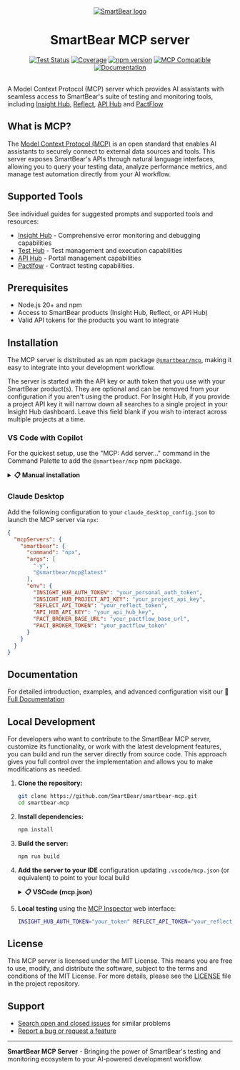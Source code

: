 <div align="center">
  <a href="https://www.smartbear.com">
    <picture>
      <source media="(prefers-color-scheme: dark)" srcset="https://assets.smartbear.com/m/79b99a7ff9c81a9a/original/SmartBear-Logo_Dark-Mode.svg">
      <img alt="SmartBear logo" src="https://assets.smartbear.com/m/105001cc5db1e0bf/original/SmartBear-Logo_Light-Mode.svg">
    </picture>
  </a>
  <h1>SmartBear MCP server</h1>

  <!-- Badges -->
  <div>
    <a href="https://github.com/SmartBear/smartbear-mcp/actions/workflows/test.yml"><img src="https://github.com/SmartBear/smartbear-mcp/workflows/Test%20Suite/badge.svg" alt="Test Status"></a>
    <a href="https://smartbear.github.io/smartbear-mcp/"><img src="https://img.shields.io/badge/coverage-dynamic-brightgreen" alt="Coverage"></a>
    <a href="https://www.npmjs.com/package/@smartbear/mcp"><img src="https://img.shields.io/npm/v/@smartbear/mcp" alt="npm version"></a>
    <a href="https://modelcontextprotocol.io"><img src="https://img.shields.io/badge/MCP-Compatible-blue" alt="MCP Compatible"></a>
    <a href="https://developer.smartbear.com/smartbear-mcp"><img src="https://img.shields.io/badge/documentation-latest-blue.svg" alt="Documentation"></a>
  </div>
</div>
<br />

A Model Context Protocol (MCP) server which provides AI assistants with seamless access to SmartBear's suite of testing and monitoring tools, including [Insight Hub](https://www.smartbear.com/insight-hub), [Reflect](https://reflect.run), [API Hub](https://www.smartbear.com/api-hub) and [PactFlow](https://pactflow.io/)

## What is MCP?

The [Model Context Protocol (MCP)](https://modelcontextprotocol.io/introduction) is an open standard that enables AI assistants to securely connect to external data sources and tools. This server exposes SmartBear's APIs through natural language interfaces, allowing you to query your testing data, analyze performance metrics, and manage test automation directly from your AI workflow.

## Supported Tools

See individual guides for suggested prompts and supported tools and resources:

- [Insight Hub](https://developer.smartbear.com/smartbear-mcp/docs/insight-hub-integration) - Comprehensive error monitoring and debugging capabilities
- [Test Hub](https://developer.smartbear.com/smartbear-mcp/docs/test-hub-integration) - Test management and execution capabilities
- [API Hub](https://developer.smartbear.com/smartbear-mcp/docs/api-hub-integration) - Portal management capabilities
- [Pactlfow](https://developer.smartbear.com/pactflow/default/getting-started) - Contract testing capabilities.


## Prerequisites

- Node.js 20+ and npm
- Access to SmartBear products (Insight Hub, Reflect, or API Hub)
- Valid API tokens for the products you want to integrate

## Installation

The MCP server is distributed as an npm package [`@smartbear/mcp`](https://www.npmjs.com/package/@smartbear/mcp), making it easy to integrate into your development workflow.

The server is started with the API key or auth token that you use with your SmartBear product(s). They are optional and can be removed from your configuration if you aren't using the product. For Insight Hub, if you provide a project API key it will narrow down all searches to a single project in your Insight Hub dashboard. Leave this field blank if you wish to interact across multiple projects at a time.

### VS Code with Copilot

For the quickest setup, use the "MCP: Add server…" command in the Command Palette to add the `@smartbear/mcp` npm package.

<details>
<summary><strong>📋 Manual installation</strong></summary>

Alternatively, you can use `npx` (or globally install) the `@smartbear/mcp` package to run the server and add the following to your `.vscode/mcp.json` file:

```json
{
  "servers": {
    "smartbear": {
      "type": "stdio",
      "command": "npx",
      "args": [
        "-y",
        "@smartbear/mcp@latest"
      ],
      "env": {
        "INSIGHT_HUB_AUTH_TOKEN": "${input:insight_hub_auth_token}",
        "INSIGHT_HUB_PROJECT_API_KEY": "${input:insight_hub_project_api_key}",
        "REFLECT_API_TOKEN": "${input:reflect_api_token}",
        "API_HUB_API_KEY": "${input:api_hub_api_key}",
        "PACT_BROKER_BASE_URL": "${input:pact_broker_base_url}",
        "PACT_BROKER_TOKEN": "${input.pact_broker_token}",
      }
    }
  },
  "inputs": [
      {
         "id": "insight_hub_auth_token",
         "type": "promptString",
         "description": "Insight Hub Auth Token - leave blank to disable Insight Hub tools",
         "password": true
      },
      {
         "id": "insight_hub_project_api_key",
         "type": "promptString",
         "description": "Insight Hub Project API Key - for single project interactions",
         "password": false
      },
      {
         "id": "reflect_api_token",
         "type": "promptString",
         "description": "Reflect API Token - leave blank to disable Reflect tools",
         "password": true
      },
      {
         "id": "api_hub_api_key",
         "type": "promptString",
         "description": "API Hub API Key - leave blank to disable API Hub tools",
         "password": true
      },
      {
         "id": "pact_broker_base_url",
         "type": "promptString",
         "description": "Pactflow base url - leave blank to disable Pactflow tools",
         "password": true
      },
      {
         "id": "pact_broker_token",
         "type": "promptString",
         "description": "Pactflow token - leave blank to disable Pactflow tools",
         "password": true
      },
  ]
}
```
</details>

### Claude Desktop

Add the following configuration to your `claude_desktop_config.json` to launch the MCP server via `npx`:

```json
{
  "mcpServers": {
    "smartbear": {
      "command": "npx",
      "args": [
        "-y",
        "@smartbear/mcp@latest"
      ],
      "env": {
        "INSIGHT_HUB_AUTH_TOKEN": "your_personal_auth_token",
        "INSIGHT_HUB_PROJECT_API_KEY": "your_project_api_key",
        "REFLECT_API_TOKEN": "your_reflect_token",
        "API_HUB_API_KEY": "your_api_hub_key",
        "PACT_BROKER_BASE_URL": "your_pactflow_base_url",
        "PACT_BROKER_TOKEN": "your_pactflow_token"
      }
    }
  }
}
```

## Documentation

For detailed introduction, examples, and advanced configuration visit our 📖 [Full Documentation](https://developer.smartbear.com/smartbear-mcp)

## Local Development

For developers who want to contribute to the SmartBear MCP server, customize its functionality, or work with the latest development features, you can build and run the server directly from source code. This approach gives you full control over the implementation and allows you to make modifications as needed.

1. **Clone the repository:**
   ```bash
   git clone https://github.com/SmartBear/smartbear-mcp.git
   cd smartbear-mcp
   ```

2. **Install dependencies:**
   ```bash
   npm install
   ```

3. **Build the server:**
   ```bash
   npm run build
   ```

4. **Add the server to your IDE** configuration updating `.vscode/mcp.json` (or equivalent) to point to your local build

    <details>
    <summary><strong>📋 VSCode (mcp.json)</strong></summary>

    ```json
    {
      "servers": {
        "smartbear": {
        "type": "stdio",
        "command": "node",
        "dev": {                            // <-- To allow debugging in VS Code
          "watch": "dist/**/*.js",
          "debug": {
              "type": "node"
          },
        },
        "args": ["<PATH_TO_SMARTBEAR_MCP_REPO>/dist/index.js"],
        "env": {
            "INSIGHT_HUB_AUTH_TOKEN": "${input:insight_hub_auth_token}",
            "INSIGHT_HUB_PROJECT_API_KEY": "${input:insight_hub_project_api_key}",
            "REFLECT_API_TOKEN": "${input:reflect_api_token}",
            "API_HUB_API_KEY": "${input:api_hub_api_key}",
            "PACT_BROKER_BASE_URL": "${input:pact_broker_base_url}",
            "PACT_BROKER_TOKEN": "${input.pact_broker_token}",
          }
        }
      },
      "inputs": [
        {
          "id": "insight_hub_auth_token",
          "type": "promptString",
          "description": "Insight Hub Auth Token - leave blank to disable Insight Hub tools",
          "password": true
        },
        {
          "id": "insight_hub_project_api_key",
          "type": "promptString",
          "description": "Insight Hub Project API Key - for single project interactions",
          "password": false
        },
        {
          "id": "reflect_api_token",
          "type": "promptString",
          "description": "Reflect API Token - leave blank to disable Reflect tools",
          "password": true
        },
        {
          "id": "api_hub_api_key",
          "type": "promptString",
          "description": "API Hub API Key - leave blank to disable API Hub tools",
          "password": true
        },
        {
         "id": "pact_broker_base_url",
         "type": "promptString",
         "description": "Pactflow base url - leave blank to disable Pactflow tools",
         "password": true
        },
        {
          "id": "pact_broker_token",
          "type": "promptString",
          "description": "Pactflow token - leave blank to disable Pactflow tools",
          "password": true
        },
      ]
    }
    ```
    </details>

5. **Local testing** using the [MCP Inspector](https://github.com/modelcontextprotocol/inspector) web interface:

    ```bash
    INSIGHT_HUB_AUTH_TOKEN="your_token" REFLECT_API_TOKEN="your_reflect_token" API_HUB_API_KEY="your_api_hub_key" PACT_BROKER_BASE_URL="your-pactflow-url" PACT_BROKER_TOKEN="your-pactflow-token" npx @modelcontextprotocol/inspector npx @smartbear/mcp@latest
    ```

## License

This MCP server is licensed under the MIT License. This means you are free to use, modify, and distribute the software, subject to the terms and conditions of the MIT License. For more details, please see the [LICENSE](LICENSE.txt) file in the project repository.

## Support

* [Search open and closed issues](https://github.com/SmartBear/smartbear-mcp/issues?utf8=✓&q=is%3Aissue) for similar problems
* [Report a bug or request a feature](https://github.com/SmartBear/smartbear-mcp/issues/new)


---

**SmartBear MCP Server** - Bringing the power of SmartBear's testing and monitoring ecosystem to your AI-powered development workflow.